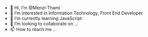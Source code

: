 - 👋 Hi, I’m @Menzi-Thami
- 👀 I’m interested in Information Technology, Front End Developer
- 🌱 I’m currently learning JavaScript
- 💞️ I’m looking to collaborate on ...
- 📫 How to reach me ...

<!---
Menzi-Thami/Menzi-Thami is a ✨ special ✨ repository because its `README.md` (this file) appears on your GitHub profile.
You can click the Preview link to take a look at your changes.
--->
